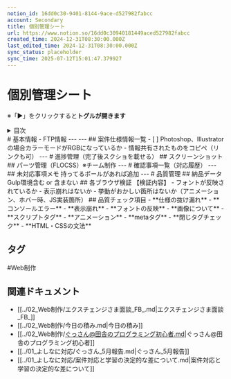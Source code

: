 ```yaml
---
notion_id: 16dd0c30-9401-8144-9ace-d527982fabcc
account: Secondary
title: 個別管理シート
url: https://www.notion.so/16dd0c30940181449aced527982fabcc
created_time: 2024-12-31T08:30:00.000Z
last_edited_time: 2024-12-31T08:30:00.000Z
sync_status: placeholder
sync_time: 2025-07-12T15:01:47.379927
---
```

# 個別管理シート

  ※「▶︎」をクリックすると**トグルが開きます**
  <details>
  <summary>目次</summary>
  </details>
  # 基本情報
  - FTP情報
  ---
  ---
  ## 案件仕様情報一覧
  - [ ]  Photoshop、Illustratorの場合カラーモードがRGBになっているか
  - 情報共有されたものをコピペ（リンクも可）
  ---
  # 進捗管理（完了後スクショを載せる）
  ## スクリーンショット
  ## パーツ管理（FLOCSS）※チーム制作
  ---
  # 確認事項一覧（対応履歴）
  ---
  ## 未対応事項メモ
  持ってるボールがあれば追加
  ---
  # 品質管理
  ## 納品データ
  Gulp環境含む or 含まない
  ## 各ブラウザ検証
  【検証内容】
  - フォントが反映されているか
  - 表示崩れはないか
  - 挙動がおかしい箇所はないか（アニメーション、ホバー時、JS実装箇所）
  ## 品質チェック項目
  - **仕様の抜け漏れ**
  - **コンソールエラー**
  - **表示崩れ**
  - **フォントの反映**
  - **画像について**
  - **スクリプトタグ**
  - **アニメーション**
  - **metaタグ**
  - **閉じタグチェック**
  - **HTML・CSSの文法**

## タグ

#Web制作 

## 関連ドキュメント

- [[../02_Web制作/エクスチェンジさま面談_FB_.md|エクスチェンジさま面談_FB_]]
- [[../02_Web制作/今日の積み.md|今日の積み]]
- [[../02_Web制作/ぐっさん@田舎のプログラミング初心者.md|ぐっさん@田舎のプログラミング初心者]]
- [[../01_よしなに対応/ぐっさん_5月報告.md|ぐっさん_5月報告]]
- [[../01_よしなに対応/案件対応と学習の決定的な差について.md|案件対応と学習の決定的な差について]]
